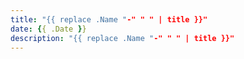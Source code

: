 ```yaml
---
title: "{{ replace .Name "-" " " | title }}"
date: {{ .Date }}
description: "{{ replace .Name "-" " " | title }}"
---
```


